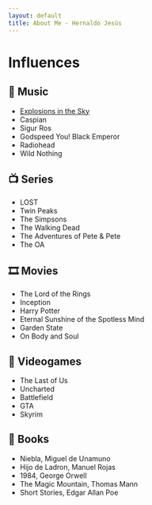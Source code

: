 ```yaml
---
layout: default
title: About Me - Hernaldo Jesús
---
```

# Influences

## 🎵 Music
- [Explosions in the Sky](https://www.youtube.com/watch?v=ajTteM615Co)
- Caspian
- Sigur Ros
- Godspeed You! Black Emperor
- Radiohead
- Wild Nothing

## 📺 Series
- LOST
- Twin Peaks
- The Simpsons
- The Walking Dead
- The Adventures of Pete & Pete
- The OA

## 🎞 Movies
- The Lord of the Rings
- Inception
- Harry Potter
- Eternal Sunshine of the Spotless Mind
- Garden State
- On Body and Soul

## 👾 Videogames
- The Last of Us
- Uncharted
- Battlefield
- GTA
- Skyrim

## 📖 Books
- Niebla, Miguel de Unamuno
- Hijo de Ladron, Manuel Rojas
- 1984, George Orwell
- The Magic Mountain, Thomas Mann
- Short Stories, Edgar Allan Poe
